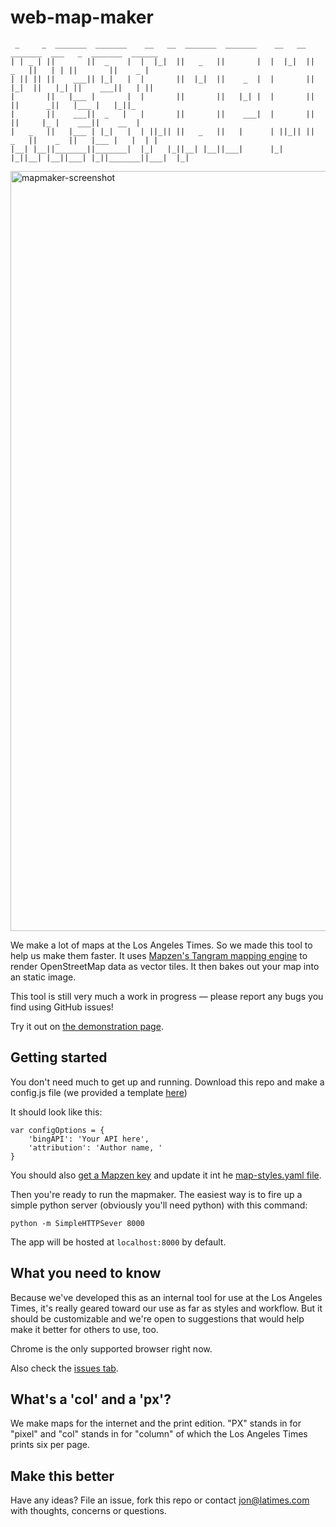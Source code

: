 # web-map-maker

```
 _     _  _______  _______    __   __  _______  _______    __   __  _______  ___   _  _______  ______   
| | _ | ||       ||  _    |  |  |_|  ||   _   ||       |  |  |_|  ||   _   ||   | | ||       ||    _ |  
| || || ||    ___|| |_|   |  |       ||  |_|  ||    _  |  |       ||  |_|  ||   |_| ||    ___||   | ||  
|       ||   |___ |       |  |       ||       ||   |_| |  |       ||       ||      _||   |___ |   |_||_ 
|       ||    ___||  _   |   |       ||       ||    ___|  |       ||       ||     |_ |    ___||    __  |
|   _   ||   |___ | |_|   |  | ||_|| ||   _   ||   |      | ||_|| ||   _   ||    _  ||   |___ |   |  | |
|__| |__||_______||_______|  |_|   |_||__| |__||___|      |_|   |_||__| |__||___| |_||_______||___|  |_|
```

<img width="1216" alt="mapmaker-screenshot" src="https://cloud.githubusercontent.com/assets/695934/22846871/a5d57d04-ef9e-11e6-87ef-8c1bfb874b22.png">

We make a lot of maps at the Los Angeles Times. So we made this tool to help us make them faster. It uses [Mapzen's Tangram mapping engine](https://mapzen.com/products/tangram/) to render OpenStreetMap data as vector tiles. It then bakes out your map into an static image. 

This tool is still very much a work in progress — please report any bugs you find using GitHub issues! 

Try it out on [the demonstration page](http://datadesk.github.io/web-map-maker/).

## Getting started

You don't need much to get up and running. Download this repo and make a config.js file (we provided a template [here](https://github.com/datadesk/web-map-maker/tree/master/js/config.js-TEMPLATE))

It should look like this:
```
var configOptions = {
    'bingAPI': 'Your API here',
    'attribution': 'Author name, '
}
```

You should also [get a Mapzen key](https://mapzen.com/developers/sign_in) and update it int he [map-styles.yaml file](https://github.com/datadesk/web-map-maker/blob/master/map-styles.yaml#L54).

Then you're ready to run the mapmaker. The easiest way is to fire up a simple python server (obviously you'll need python) with this command:

```
python -m SimpleHTTPSever 8000
```

The app will be hosted at `localhost:8000` by default.

## What you need to know

Because we've developed this as an internal tool for use at the Los Angeles Times, it's really geared toward our use as far as styles and workflow. But it should be customizable and we're open to suggestions that would help make it better for others to use, too.

Chrome is the only supported browser right now.

Also check the [issues tab](https://github.com/datadesk/web-map-maker/issues).

## What's a 'col' and a 'px'?
We make maps for the internet and the print edition. "PX" stands in for "pixel" and "col" stands in for "column" of which the Los Angeles Times prints six per page. 

## Make this better

Have any ideas? File an issue, fork this repo or contact jon@latimes.com with thoughts, concerns or questions.

